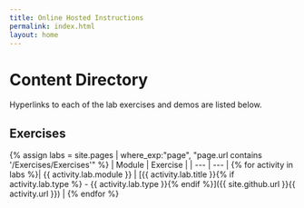 ```yaml
---
title: Online Hosted Instructions
permalink: index.html
layout: home
---
```


# Content Directory

Hyperlinks to each of the lab exercises and demos are listed below.

## Exercises

{% assign labs = site.pages | where_exp:"page", "page.url contains '/Exercises/Exercises'" %}
| Module | Exercise |
| --- | --- | 
{% for activity in labs  %}| {{ activity.lab.module }} | [{{ activity.lab.title }}{% if activity.lab.type %} - {{ activity.lab.type }}{% endif %}]({{ site.github.url }}{{ activity.url }}) |
{% endfor %}


